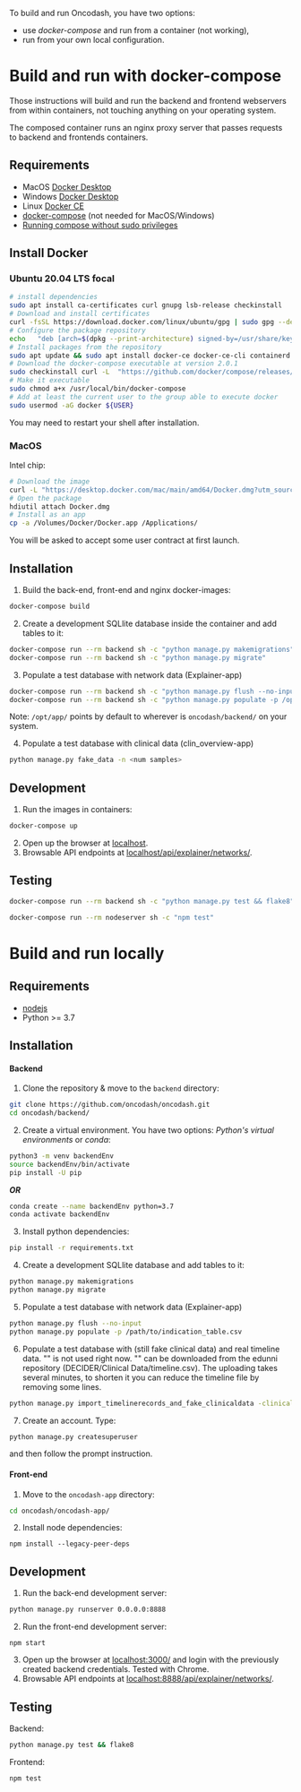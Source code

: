 
To build and run Oncodash, you have two options:
- use *docker-compose* and run from a container (not working),
- run from your own local configuration.


# Build and run with docker-compose

Those instructions will build and run the backend and frontend webservers
from within containers, not touching anything on your operating system.

The composed container runs an nginx proxy server that passes requests to backend and
frontends containers.


## Requirements

- MacOS [Docker Desktop](https://docs.docker.com/desktop/mac/install/)
- Windows [Docker Desktop](https://docs.docker.com/desktop/windows/install/)
- Linux [Docker CE](https://docs.docker.com/engine/install/)
- [docker-compose](https://docs.docker.com/compose/install/) (not needed for MacOS/Windows)
- [Running compose without sudo privileges](https://docs.docker.com/engine/install/linux-postinstall/)


## Install Docker

### Ubuntu 20.04 LTS focal

```bash
# install dependencies
sudo apt install ca-certificates curl gnupg lsb-release checkinstall
# Download and install certificates
curl -fsSL https://download.docker.com/linux/ubuntu/gpg | sudo gpg --dearmor -o /usr/share/keyrings/docker-archive-keyring.gpg
# Configure the package repository
echo   "deb [arch=$(dpkg --print-architecture) signed-by=/usr/share/keyrings/docker-archive-keyring.gpg] https://download.docker.com/linux/ubuntu $(lsb_release -cs) stable" | sudo tee /etc/apt/sources.list.d/docker.list
# Install packages from the repository
sudo apt update && sudo apt install docker-ce docker-ce-cli containerd.io
# Download the docker-compose executable at version 2.0.1
sudo checkinstall curl -L  "https://github.com/docker/compose/releases/download/v2.0.1/docker-compose-$(uname -s)-$(uname -m)" -o /usr/local/docker-compose
# Make it executable
sudo chmod a+x /usr/local/bin/docker-compose
# Add at least the current user to the group able to execute docker
sudo usermod -aG docker ${USER}
```

You may need to restart your shell after installation.


### MacOS

Intel chip:
```bash
# Download the image
curl -L "https://desktop.docker.com/mac/main/amd64/Docker.dmg?utm_source=docker&utm_medium=webreferral&utm_campaign=docs-driven-download-mac-amd64" -o Docker.dmg
# Open the package
hdiutil attach Docker.dmg
# Install as an app
cp -a /Volumes/Docker/Docker.app /Applications/
```

You will be asked to accept some user contract at first launch.


## Installation

1. Build the back-end, front-end and nginx docker-images:
```sh
docker-compose build
```
2. Create a development SQLlite database inside the container and add tables to it:
```sh
docker-compose run --rm backend sh -c "python manage.py makemigrations"
docker-compose run --rm backend sh -c "python manage.py migrate"
```

3. Populate a test database with network data (Explainer-app)

```sh
docker-compose run --rm backend sh -c "python manage.py flush --no-input"
docker-compose run --rm backend sh -c "python manage.py populate -p /opt/app/path/to/indf.csv"
```
Note: `/opt/app/` points by default to wherever is `oncodash/backend/` on your
system.

4. Populate a test database with clinical data (clin_overview-app)
```sh
python manage.py fake_data -n <num samples>
```

## Development

1. Run the images in containers:
```sh
docker-compose up
``` 
2. Open up the browser at [localhost](http://localhost).
3. Browsable API endpoints at [localhost/api/explainer/networks/](http://localhost/api/explainer/networks/).


## Testing

```sh
docker-compose run --rm backend sh -c "python manage.py test && flake8"
```

```sh
docker-compose run --rm nodeserver sh -c "npm test"
```


# Build and run locally

## Requirements

- [nodejs](https://nodejs.org/en/download/)
- Python >= 3.7

## Installation

#### Backend

1. Clone the repository & move to the `backend` directory:
```sh
git clone https://github.com/oncodash/oncodash.git
cd oncodash/backend/
```
2. Create a virtual environment.
You have two options: *Python's virtual environments* or *conda*:
```sh
python3 -m venv backendEnv
source backendEnv/bin/activate
pip install -U pip
```

***OR***

```sh
conda create --name backendEnv python=3.7
conda activate backendEnv
```

3. Install python dependencies:
```sh
pip install -r requirements.txt
```
4. Create a development SQLlite database and add tables to it:
```sh
python manage.py makemigrations
python manage.py migrate
```
5. Populate a test database with network data (Explainer-app)
```sh
python manage.py flush --no-input
python manage.py populate -p /path/to/indication_table.csv
```

6. Populate a test database with (still fake clinical data) and real timeline data. "<clinical filepath>" is not used right now. "<timeline filepath>" can be downloaded from the edunni repository (DECIDER/Clinical Data/timeline.csv). The uploading takes several minutes, to shorten it you can reduce the timeline file by removing some lines.
```sh
python manage.py import_timelinerecords_and_fake_clinicaldata -clinicalpath <clinical filepath> -timelinepath <timeline filepath>
```

7. Create an account. Type:
```sh
python manage.py createsuperuser
```
and then follow the prompt instruction.

#### Front-end

1. Move to the `oncodash-app` directory:
```sh
cd oncodash/oncodash-app/
```
2. Install node dependencies:
```
npm install --legacy-peer-deps
```


## Development

1. Run the back-end development server:
```sh
python manage.py runserver 0.0.0.0:8888
```
2. Run the front-end development server:
```
npm start
```
3. Open up the browser at [localhost:3000/](http://localhost:3000/) and login with the previously created backend credentials. Tested with Chrome.
4. Browsable API endpoints at [localhost:8888/api/explainer/networks/](http://localhost:8888/api/explainer/networks/).


## Testing

Backend:
```sh
python manage.py test && flake8
```

Frontend:
```sh
npm test
```

